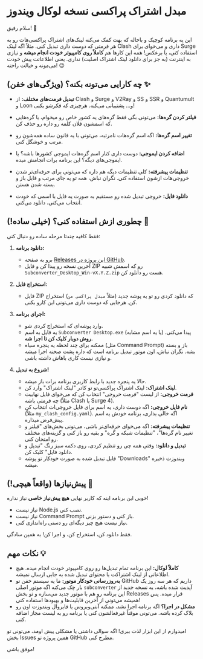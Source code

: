 # مبدل اشتراک پراکسی نسخه لوکال ویندوز

سلام رفیق! 👋

این یه برنامه کوچیک و باحاله که بهت کمک می‌کنه لینک‌های اشتراک پراکسی‌هات رو به هر فرمتی که دوست داری تبدیل کنی. مثلاً اگه لینک Clash داری و می‌خوای برای Surge استفاده کنی، یا برعکس! همه این کارها هم **کاملاً روی کامپیوتر خودت انجام میشه** و نیازی به اینترنت (به جز برای دانلود لینک اشتراک اصلیت) نداری. یعنی اطلاعاتت پیش خودت می‌مونه و خیالت راحته! 😉



## چه کارایی می‌تونه بکنه؟ (ویژگی‌های خفن) ✨

* **تبدیل فرمت‌های مختلف:** از Clash و Surge و V2Ray و SS و SSR و Quantumult و Loon و... پشتیبانی می‌کنه. هرچیزی که فکرشو بکنی!

* **فیلتر کردن گره‌ها:** می‌تونی بگی فقط گره‌های یه کشور خاص رو میخوام، یا گره‌هایی که اسمشون فلان کلمه رو داره رو حذف کن.

* **تغییر اسم گره‌ها:** اگه اسم گره‌هات نامرتبه، می‌تونی با یه قانون ساده همه‌شون رو مرتب و خوشگل کنی.

* **اضافه کردن ایموجی:** دوست داری کنار اسم گره‌هات ایموجی کشورها باشه؟ یا ایموجی‌های دیگه؟ این برنامه برات انجامش میده.

* **تنظیمات پیشرفته:** کلی تنظیمات دیگه هم داره که می‌تونی برای حرفه‌ای‌تر شدن خروجی‌هات ازشون استفاده کنی. نگران نباش، همه تو یه جای مرتب و قابل باز و بسته شدن هستن.

* **دانلود فایل:** خروجی تبدیل شده رو مستقیم به صورت یه فایل با اسمی که خودت انتخاب می‌کنی، دانلود می‌کنی.

## چطوری ازش استفاده کنی؟ (خیلی ساده!) 🚀

فقط کافیه چندتا مرحله ساده رو دنبال کنی:

1.  **دانلود برنامه:**
    * برو به صفحه [Releases این پروژه در GitHub](https://github.com/vpnclashfa-backup/OfflineProxyConverter/releases).
    * آخرین نسخه رو پیدا کن و فایل ZIP رو که اسمش شبیه `Subconverter_Desktop_Win-vX.Y.Z.zip` هست رو دانلود کن.

2.  **استخراج فایل:**
    * فایل ZIP که دانلود کردی رو تو یه پوشه جدید (مثلاً `مبدل پراکسی من`) استخراج کن. هرجایی که دوست داری می‌تونی این کارو بکنی.

3.  **اجرای برنامه:**
    * وارد پوشه‌ای که استخراج کردی شو.
    * یه فایل به اسم `Subconverter Desktop.exe` (یا یه اسم مشابه) پیدا می‌کنی. **روش دوبار کلیک کن تا اجرا شه.**
    * ممکنه برای چند لحظه یه پنجره سیاه (مثل Command Prompt) باز و بسته بشه. نگران نباش، اون موتور تبدیل برنامه است که داره پشت صحنه اجرا میشه و نیازی نیست کاری باهاش داشته باشی.

4.  **شروع به تبدیل!**
    * حالا یه پنجره جدید با رابط کاربری برنامه برات باز میشه.
    * **لینک اشتراک:** لینک اشتراک پراکسی‌تو تو کادر "لینک اشتراک" وارد کن.
    * **فرمت خروجی:** از لیست "فرمت خروجی" انتخاب کن که می‌خوای فایل نهاییت چه فرمتی باشه (مثلاً Clash یا Surge 4).
    * **نام فایل خروجی:** اگه دوست داری، یه اسم برای فایل خروجی‌ات انتخاب کن (مثلاً `my_clash_config.yaml`). اگه خالی بذاری، برنامه خودش یه اسم پیش‌فرض میذاره.
    * **تنظیمات پیشرفته:** اگه می‌خوای حرفه‌ای‌تر باشی، می‌تونی بخش‌های "فیلتر و تغییر نام گره‌ها"، "تنظیمات شبکه و گره" و بقیه رو باز کنی و گزینه‌های مختلف رو امتحان کنی.
    * **تبدیل و دانلود:** وقتی همه چی رو تنظیم کردی، روی دکمه سبز رنگ "تبدیل و دانلود فایل" کلیک کن.
    * فایل تبدیل شده به صورت خودکار تو پوشه "Downloads" ویندوزت ذخیره میشه.

## پیش‌نیازها (واقعاً هیچی!) 🤯

خوبی این برنامه اینه که کاربر نهایی **هیچ پیش‌نیاز خاصی** نیاز نداره!
* نیاز نیست Node.js نصب کنی.
* نیاز نیست Command Prompt باز کنی و دستور بزنی.
* نیاز نیست هیچ چیز دیگه‌ای رو دستی راه‌اندازی کنی.

فقط دانلود کن، استخراج کن، و اجرا کن! به همین سادگی.

## نکات مهم 💡

* **کاملاً لوکال:** این برنامه تمام تبدیل‌ها رو روی کامپیوتر خودت انجام میده. هیچ اطلاعاتی از لینک اشتراکت یا محتوای تبدیل شده به جایی ارسال نمیشه.
* **به‌روزرسانی خودکار موتور:** ما یه سیستم خفن تو GitHub داریم که هر سه روز یک بار چک می‌کنه اگه موتور اصلی `subconverter` آپدیت شده باشه، یه نسخه جدید از این برنامه رو هم با موتور جدید می‌سازه و تو بخش Releases قرار میده. پس همیشه می‌تونی از آخرین قابلیت‌ها و بهبودها استفاده کنی!
* **مشکل در اجرا؟** اگه برنامه اجرا نشد، ممکنه آنتی‌ویروس یا فایروال ویندوزت اون رو بلاک کرده باشه. می‌تونی موقتاً غیرفعالشون کنی یا برنامه رو به لیست مجاز اضافه کنی.

امیدوارم از این ابزار لذت ببری! اگه سوالی داشتی یا مشکلی پیش اومد، می‌تونی تو بخش Issues همین پروژه تو GitHub مطرح کنی.

موفق باشی!
